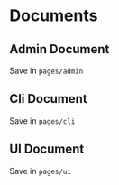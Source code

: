 # Documents

## Admin Document

Save in `pages/admin`

## Cli Document

Save in `pages/cli`

## UI Document

Save in `pages/ui`